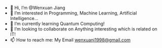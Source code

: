 - 👋 Hi, I’m @Wenxuan Jiang
- 👀 I’m interested in Programming, Machine Learning, Artificial Intelligence...
- 🌱 I’m currently learning Quantum Computing!
- 💞️ I’m looking to collaborate on Anything interesting which is related on IT!
- 📫 How to reach me: My Email wenxuanj1998@gmail.com

<!---
18321961708/18321961708 is a ✨ special ✨ repository because its `README.md` (this file) appears on your GitHub profile.
You can click the Preview link to take a look at your changes.
--->
